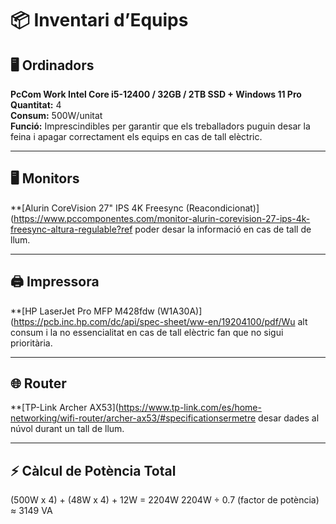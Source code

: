 # 📦 Inventari d’Equips

## 🖥️ Ordinadors

**PcCom Work Intel Core i5-12400 / 32GB / 2TB SSD + Windows 11 Pro**  
**Quantitat:** 4  
**Consum:** 500W/unitat  
**Funció:** Imprescindibles per garantir que els treballadors puguin desar la feina i apagar correctament els equips en cas de tall elèctric.

---

## 🖥️ Monitors

**[Alurin CoreVision 27" IPS 4K Freesync (Reacondicionat)](https://www.pccomponentes.com/monitor-alurin-corevision-27-ips-4k-freesync-altura-regulable?ref poder desar la informació en cas de tall de llum.

---

## 🖨️ Impressora

**[HP LaserJet Pro MFP M428fdw (W1A30A)](https://pcb.inc.hp.com/dc/api/spec-sheet/ww-en/19204100/pdf/Wu alt consum i la no essencialitat en cas de tall elèctric fan que no sigui prioritària.

---

## 🌐 Router

**[TP-Link Archer AX53](https://www.tp-link.com/es/home-networking/wifi-router/archer-ax53/#specificationsermetre desar dades al núvol durant un tall de llum.

---

## ⚡ Càlcul de Potència Total


(500W x 4) + (48W x 4) + 12W = 2204W
2204W ÷ 0.7 (factor de potència) ≈ 3149 VA

